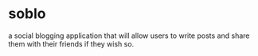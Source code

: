 # soblo
a social blogging application that will allow users to write posts and share them with their friends if they wish so.
